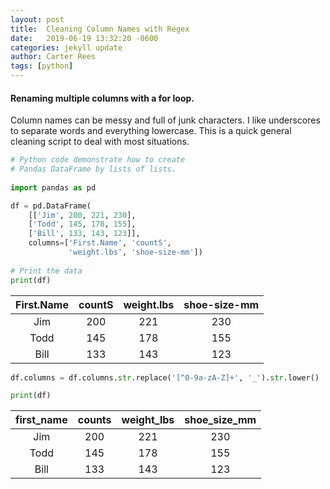 ```yaml
---
layout: post
title:  Cleaning Column Names with Regex
date:   2019-06-19 13:32:20 -0600
categories: jekyll update
author: Carter Rees
tags: [python]
---
```


#### Renaming multiple columns with a for loop.

Column names can be messy and full of junk characters. I like underscores to separate words
and everything lowercase.
This is a quick general cleaning script to deal with most situations.


```python
# Python code demonstrate how to create  
# Pandas DataFrame by lists of lists. 
  
import pandas as pd

df = pd.DataFrame(
    [['Jim', 200, 221, 230], 
    ['Todd', 145, 178, 155], 
    ['Bill', 133, 143, 123]],
    columns=['First.Name', 'countS', 
             'weight.lbs', 'shoe-size-mm'])
  
# Print the data 
print(df)
```
<!-- make sure you put a line break before any table code otherwise it won't render on page -->

First.Name     | countS          | weight.lbs     | shoe-size-mm
:------------: | :-------------: | :------------: | :------------:
Jim            | 200             | 221            | 230
Todd           | 145             | 178            | 155
Bill           | 133             | 143            | 123


```python
df.columns = df.columns.str.replace('[^0-9a-zA-Z]+', '_').str.lower()

print(df)
```

first_name     | counts           | weight_lbs     | shoe_size_mm
:------------: | :-------------: | :------------: | :------------:
Jim            | 200             | 221            | 230
Todd           | 145             | 178            | 155
Bill           | 133             | 143            | 123

